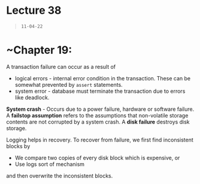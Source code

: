 # Lecture 38

> `11-04-22`

# ~Chapter 19: 

A transaction failure can occur as a result of 

- logical errors - internal error condition in the transaction. These can be somewhat prevented by `assert` statements.
- system error - database must terminate the transaction due to errors like deadlock.

**System crash** - Occurs due to a power failure, hardware or software failure. A **failstop assumption** refers to the assumptions that non-volatile storage contents are not corrupted by a system crash. A **disk failure** destroys disk storage.

Logging helps in recovery. To recover from failure, we first find inconsistent blocks by

- We compare two copies of every disk block which is expensive, or
- Use logs sort of mechanism

and then overwrite the inconsistent blocks.